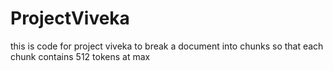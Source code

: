 # ProjectViveka
this is code for project viveka to break a document into chunks so that each chunk contains 512 tokens at max
